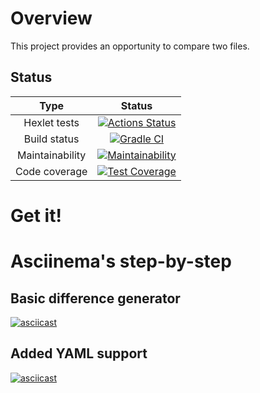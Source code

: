 # Overview

This project provides an opportunity to compare two files.

## Status

| Type | Status |
| :---: | :---: |
| Hexlet tests | [![Actions Status](https://github.com/kudrDaniel/java-project-71/workflows/hexlet-check/badge.svg)](https://github.com/kudrDaniel/java-project-71/actions/workflows/hexlet-check.yml) |
| Build status | [![Gradle CI](https://github.com/kudrDaniel/java-project-71/actions/workflows/build-check.yml/badge.svg)](https://github.com/kudrDaniel/java-project-71/actions/workflows/build-check.yml) |
| Maintainability | [![Maintainability](https://api.codeclimate.com/v1/badges/956717672e952726f94a/maintainability)](https://codeclimate.com/github/kudrDaniel/java-project-71/maintainability) |
| Code coverage | [![Test Coverage](https://api.codeclimate.com/v1/badges/956717672e952726f94a/test_coverage)](https://codeclimate.com/github/kudrDaniel/java-project-71/test_coverage) |

# Get it!

# Asciinema's step-by-step
## Basic difference generator
[![asciicast](https://asciinema.org/a/592709.svg)](https://asciinema.org/a/592709)

## Added YAML support
[![asciicast](https://asciinema.org/a/593734.svg)](https://asciinema.org/a/593734)
